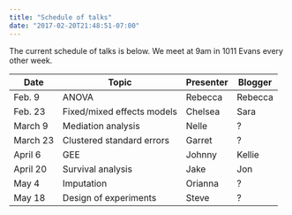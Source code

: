 ```yaml
---
title: "Schedule of talks"
date: "2017-02-20T21:48:51-07:00"
---
```




The current schedule of talks is below. We meet at 9am in 1011 Evans
every other week.


Date       | Topic                      | Presenter          | Blogger
-----------|----------------------------|--------------------|-----------
Feb. 9     | ANOVA                      | Rebecca            | Rebecca
Feb. 23    | Fixed/mixed effects models | Chelsea            | Sara
March 9    | Mediation analysis         | Nelle              | ?
March 23   | Clustered standard errors  | Garret             | ?
April 6    | GEE                        | Johnny             | Kellie
April 20   | Survival analysis          | Jake               | Jon
May 4      | Imputation                 | Orianna            | ?
May 18     | Design of experiments      | Steve              | ?
